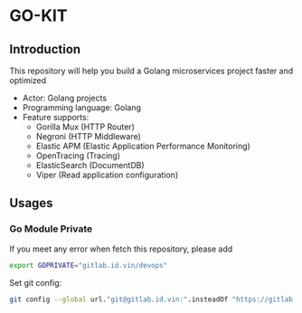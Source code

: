 # GO-KIT

## Introduction

This repository will help you build a Golang microservices project faster and optimized

- Actor: Golang projects
- Programming language: Golang
- Feature supports:
    - Gorilla Mux (HTTP Router)
    - Negroni (HTTP Middleware)
    - Elastic APM (Elastic Application Performance Monitoring)
    - OpenTracing (Tracing)
    - ElasticSearch (DocumentDB)
    - Viper (Read application configuration)

## Usages

### Go Module Private

If you meet any error when fetch this repository, please add

```bash
export GOPRIVATE="gitlab.id.vin/devops"
```

Set git config:

```bash
git config --global url."git@gitlab.id.vin:".insteadOf "https://gitlab.id.vin"
```

